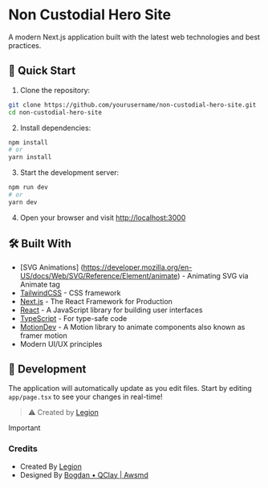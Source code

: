 # Non Custodial Hero Site

A modern Next.js application built with the latest web technologies and best practices.

## 🚀 Quick Start

1. Clone the repository:

```bash
git clone https://github.com/yourusername/non-custodial-hero-site.git
cd non-custodial-hero-site
```

2. Install dependencies:

```bash
npm install
# or
yarn install
```

3. Start the development server:

```bash
npm run dev
# or
yarn dev
```

4. Open your browser and visit [http://localhost:3000](http://localhost:3000)

## 🛠️ Built With

- [SVG Animations] (https://developer.mozilla.org/en-US/docs/Web/SVG/Reference/Element/animate) - Animating SVG via Animate tag 
- [TailwindCSS](https://tailwindcss.com/) - CSS framework
- [Next.js](https://nextjs.org) - The React Framework for Production
- [React](https://reactjs.org) - A JavaScript library for building user interfaces
- [TypeScript](https://www.typescriptlang.org) - For type-safe code
- [MotionDev](https://motion.dev) - A Motion library to animate components also known as framer motion
- Modern UI/UX principles

## 📝 Development

The application will automatically update as you edit files. Start by editing `app/page.tsx` to see your changes in real-time!

> ⚠️ Created by [Legion](https://legions.dev)

> [!IMPORTANT]
> ### Credits
> - Created By [Legion](https://legions.dev)
> - Designed By [Bogdan • QClay | Awsmd](https://x.com/bogdan_qclay)
